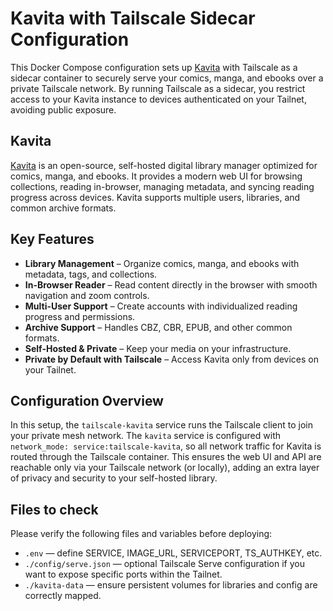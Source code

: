 # Kavita with Tailscale Sidecar Configuration

This Docker Compose configuration sets up [Kavita](https://github.com/Kareadita/Kavita) with Tailscale as a sidecar container to securely serve your comics, manga, and ebooks over a private Tailscale network. By running Tailscale as a sidecar, you restrict access to your Kavita instance to devices authenticated on your Tailnet, avoiding public exposure.

## Kavita

[Kavita](https://github.com/Kareadita/Kavita) is an open-source, self-hosted digital library manager optimized for comics, manga, and ebooks. It provides a modern web UI for browsing collections, reading in-browser, managing metadata, and syncing reading progress across devices. Kavita supports multiple users, libraries, and common archive formats.

## Key Features

* **Library Management** – Organize comics, manga, and ebooks with metadata, tags, and collections.
* **In-Browser Reader** – Read content directly in the browser with smooth navigation and zoom controls.
* **Multi-User Support** – Create accounts with individualized reading progress and permissions.
* **Archive Support** – Handles CBZ, CBR, EPUB, and other common formats.
* **Self-Hosted & Private** – Keep your media on your infrastructure.
* **Private by Default with Tailscale** – Access Kavita only from devices on your Tailnet.

## Configuration Overview

In this setup, the `tailscale-kavita` service runs the Tailscale client to join your private mesh network. The `kavita` service is configured with `network_mode: service:tailscale-kavita`, so all network traffic for Kavita is routed through the Tailscale container. This ensures the web UI and API are reachable only via your Tailscale network (or locally), adding an extra layer of privacy and security to your self-hosted library.

## Files to check

Please verify the following files and variables before deploying:

- `.env` — define SERVICE, IMAGE_URL, SERVICEPORT, TS_AUTHKEY, etc.
- `./config/serve.json` — optional Tailscale Serve configuration if you want to expose specific ports within the Tailnet.
- `./kavita-data` — ensure persistent volumes for libraries and config are correctly mapped.
